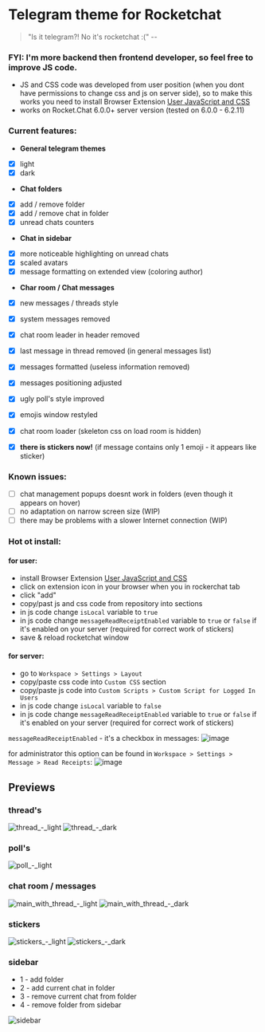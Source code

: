 
# Telegram theme for Rocketchat
> "Is it telegram?! No it's rocketchat :("
--

### FYI:  I'm more backend then frontend developer, so feel free to improve JS code.

- JS and CSS code was developed from user position (when you dont have permissions to change css and js on server side), so to make this works you need to install Browser Extension [User JavaScript and CSS](https://chrome.google.com/webstore/detail/user-javascript-and-css/nbhcbdghjpllgmfilhnhkllmkecfmpld)
- works on Rocket.Chat 6.0.0+ server version (tested on 6.0.0 - 6.2.11)

### Current features:
- **General telegram themes**
 - [x] light
 - [x] dark
- **Chat folders**
 - [x] add / remove folder
 - [x] add / remove chat in folder
 - [x] unread chats counters
- **Chat in sidebar**
 - [x] more noticeable highlighting on unread chats
 - [x] scaled avatars
 - [x] message formatting on extended view (coloring author)
- **Char room / Chat messages**
 - [x] new messages / threads style
 - [x] system messages removed
 - [x] chat room leader in header removed
 - [x] last message in thread removed (in general messages list)
 - [x] messages formatted (useless information removed)
 - [x] messages positioning adjusted
 - [x] ugly poll's style improved
 - [x] emojis window restyled
 - [x] chat room loader (skeleton css on load room is hidden)
 - [x] **there is stickers now!** (if message contains only 1 emoji - it appears like sticker)


### Known issues:
 - [ ] chat management popups doesnt work in folders (even though it appears on hover)
 - [ ] no adaptation on narrow screen size (WIP)
 - [ ] there may be problems with a slower Internet connection (WIP)

### Hot ot install:
#### for user:
- install Browser Extension [User JavaScript and CSS](https://chrome.google.com/webstore/detail/user-javascript-and-css/nbhcbdghjpllgmfilhnhkllmkecfmpld)
- click on extension icon in your browser when you in rockerchat tab
- click "add"
- copy/past js and css code from repository into sections
- in js code change `isLocal` variable to `true`
- in js code change `messageReadReceiptEnabled` variable to `true` or `false` if it's enabled on your server (required for correct work of stickers)
- save & reload rocketchat window
#### for server:
- go to `Workspace > Settings > Layout`
- copy/paste css code into `Custom CSS` section
- copy/paste js code into `Custom Scripts > Custom Script for Logged In Users`
- in js code change `isLocal` variable to `false`
- in js code change `messageReadReceiptEnabled` variable to `true` or `false` if it's enabled on your server (required for correct work of stickers)


`messageReadReceiptEnabled` - it's a checkbox in messages:
![image](https://github.com/mrFreeman-G/rocketchat-telegram-theme/assets/109005425/9a5a0669-cdaa-4226-9c7d-c3d19ef41026)

for administrator this option can be found in `Workspace > Settings > Message > Read Receipts`: 
![image](https://github.com/mrFreeman-G/rocketchat-telegram-theme/assets/109005425/0bd5f727-55f1-40d7-bc4d-3df3bc0bbde6)



## Previews

### thread's
![thread_-_light](https://github.com/mrFreeman-G/rocketchat-telegram-theme/assets/109005425/802babaa-011f-4205-b24a-f89876331f78)
![thread_-_dark](https://github.com/mrFreeman-G/rocketchat-telegram-theme/assets/109005425/d722b9ab-2563-46e0-9386-af19719c515a)

### poll's
![poll_-_light](https://github.com/mrFreeman-G/rocketchat-telegram-theme/assets/109005425/26b08131-6860-4d56-87ac-5b390164f52c)

### chat room / messages
![main_with_thread_-_light](https://github.com/mrFreeman-G/rocketchat-telegram-theme/assets/109005425/19da027f-9179-470c-8f24-bc721287ae89)
![main_with_thread_-_dark](https://github.com/mrFreeman-G/rocketchat-telegram-theme/assets/109005425/155e627c-764e-4f37-95a7-37213243078f)

### stickers
![stickers_-_light](https://github.com/mrFreeman-G/rocketchat-telegram-theme/assets/109005425/99ab2c1a-992e-49b7-a5f1-44b0f21c442d)
![stickers_-_dark](https://github.com/mrFreeman-G/rocketchat-telegram-theme/assets/109005425/cadb7abb-2363-42a7-9706-1cd7da0c86dd)

### sidebar
- 1 - add folder 
- 2 - add current chat in folder
- 3 - remove current chat from folder
- 4 - remove folder from sidebar
  
![sidebar](https://github.com/mrFreeman-G/rocketchat-telegram-theme/assets/109005425/7d00ef0a-0fbe-4306-a4ec-8305b7a88764)


